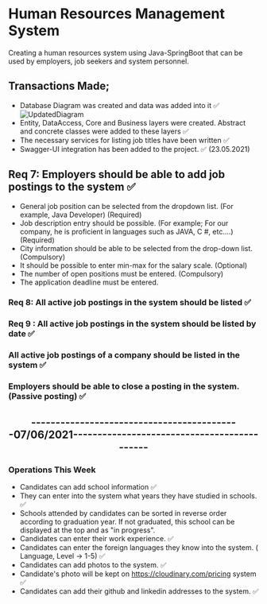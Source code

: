 # Human Resources Management System

Creating a human resources system using Java-SpringBoot that can be used by employers, job seekers and system personnel.
 
## Transactions Made;
- Database Diagram was created and data was added into it ✅
![UpdatedDiagram](https://user-images.githubusercontent.com/36954450/121079285-9f0e8f80-c7e2-11eb-8e7b-f788c296828e.png)
- Entity, DataAccess, Core and Business layers were created. Abstract and concrete classes were added to these layers ✅
- The necessary services for listing job titles have been written ✅
- Swagger-UI integration has been added to the project. ✅ (23.05.2021)

## Req 7: Employers should be able to add job postings to the system ✅
- General job position can be selected from the dropdown list. (For example, Java Developer) (Required)
- Job description entry should be possible. (For example; For our company, he is proficient in languages ​​such as JAVA, C #, etc....)(Required)
- City information should be able to be selected from the drop-down list. (Compulsory)
- It should be possible to enter min-max for the salary scale. (Optional)
- The number of open positions must be entered. (Compulsory)
- The application deadline must be entered.

### Req 8: All active job postings in the system should be listed ✅
### Req 9 : All active job postings in the system should be listed by date ✅
### All active job postings of a company should be listed in the system ✅
### Employers should be able to close a posting in the system. (Passive posting) ✅

   <h2 align ="center">-------------------------------------------07/06/2021--------------------------------------------</h2>
   
### Operations This Week
- Candidates can add school information ✅
- They can enter into the system what years they have studied in schools. ✅
- Schools attended by candidates can be sorted in reverse order according to graduation year. If not graduated, this school can be displayed at the top and as "in progress".
- Candidates can enter their work experience. ✅
- Candidates can enter the foreign languages ​​they know into the system. ( Language, Level -> 1-5) ✅
- Candidates can add photos to the system. ✅
- Candidate's photo will be kept on https://cloudinary.com/pricing system ✅
- Candidates can add their github and linkedin addresses to the system. ✅
   

  
